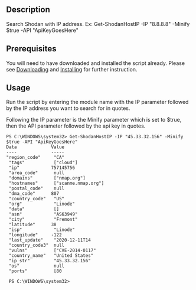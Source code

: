 ## Description
Search Shodan with IP address. Ex: Get-ShodanHostIP -IP "8.8.8.8" -Minify $true -API "ApiKeyGoesHere"
## Prerequisites
You will need to have downloaded and installed the script already. Please see [Downloading](https://github.com/simeononsecurity/Shodan_PS#Download) and [Installing](https://github.com/simeononsecurity/Shodan_PS#Install) for further instruction.

## Usage
Run the script by entering the module name with the IP parameter followed by the IP address you want to search for in quotes.

Following the IP parameter is the Minify parameter which is set to $true, then the API parameter followed by the api key in quotes.

```
PS C:\WINDOWS\system32> Get-ShodanHostIP -IP "45.33.32.156" -Minify $true -API "ApiKeyGoesHere"
Data             Value
----             -----
"region_code"     "CA"
 "tags"           ["cloud"]
 "ip"            757145756
 "area_code"      null
 "domains"        ["nmap.org"]
 "hostnames"      ["scanme.nmap.org"]
 "postal_code"    null
 "dma_code"      807
 "country_code"   "US"
 "org"            "Linode"
 "data"           []
 "asn"            "AS63949"
 "city"           "Fremont"
 "latitude"      38
 "isp"            "Linode"
 "longitude"     -122
 "last_update"    "2020-12-11T14
 "country_code3"  null
 "vulns"          ["CVE-2014-0117"
 "country_name"   "United States"
 "ip_str"         "45.33.32.156"
 "os"             null
 "ports"          [80
 
 PS C:\WINDOWS\system32>
 ```
 
 
